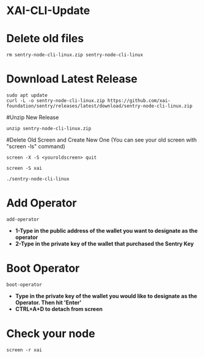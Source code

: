 # XAI-CLI-Update
# Delete old files
```
rm sentry-node-cli-linux.zip sentry-node-cli-linux
```
# Download Latest Release
```
sudo apt update
curl -L -o sentry-node-cli-linux.zip https://github.com/xai-foundation/sentry/releases/latest/download/sentry-node-cli-linux.zip
```
#Unzip New Release
```
unzip sentry-node-cli-linux.zip
```
#Delete Old Screen and Create New One (You can see your old screen with "screen -ls" command)
```
screen -X -S <youroldscreen> quit
```
```
screen -S xai
```
```
./sentry-node-cli-linux
```
# Add Operator
```
add-operator
```
- **1-Type in the public address of the wallet you want to designate as the operator**
- **2-Type in the private key of the wallet that purchased the Sentry Key**

# Boot Operator
```
boot-operator
```
- **Type in the private key of the wallet you would like to designate as the Operator. Then hit 'Enter'**
- **CTRL+A+D to detach from screen**
# Check your node
```
screen -r xai
```

